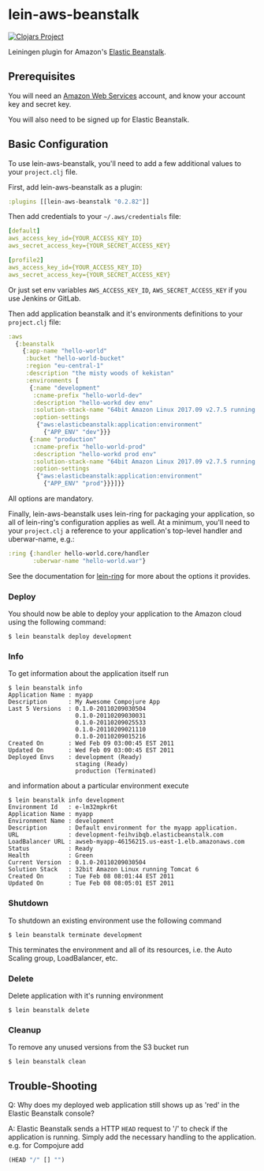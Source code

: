# lein-aws-beanstalk

[![Clojars Project](https://img.shields.io/clojars/v/lein-aws-beanstalk.svg)](https://clojars.org/lein-aws-beanstalk)

Leiningen plugin for Amazon's [Elastic Beanstalk][1].

## Prerequisites

You will need an [Amazon Web Services][2] account, and know your
account key and secret key.

You will also need to be signed up for Elastic Beanstalk.

## Basic Configuration

To use lein-aws-beanstalk, you'll need to add a few additional values to
your `project.clj` file.

First, add lein-aws-beanstalk as a plugin:

```clojure
:plugins [[lein-aws-beanstalk "0.2.82"]]
```

Then add credentials to your `~/.aws/credentials` file:

```yaml
[default]
aws_access_key_id={YOUR_ACCESS_KEY_ID}
aws_secret_access_key={YOUR_SECRET_ACCESS_KEY}

[profile2]
aws_access_key_id={YOUR_ACCESS_KEY_ID}
aws_secret_access_key={YOUR_SECRET_ACCESS_KEY}
```

Or just set env variables `AWS_ACCESS_KEY_ID`, `AWS_SECRET_ACCESS_KEY` if you use Jenkins or GitLab.

Then add application beanstalk and it's environments definitions to your `project.clj` file:

```clojure
:aws 
  {:beanstalk 
    {:app-name "hello-world"
     :bucket "hello-world-bucket"
     :region "eu-central-1"
     :description "the misty woods of kekistan"
     :environments [
      {:name "development"
       :cname-prefix "hello-world-dev"
       :description "hello-workd dev env"
       :solution-stack-name "64bit Amazon Linux 2017.09 v2.7.5 running Tomcat 8 Java 8"
       :option-settings
        {"aws:elasticbeanstalk:application:environment"
          {"APP_ENV" "dev"}}}
      {:name "production"
       :cname-prefix "hello-world-prod"
       :description "hello-workd prod env"
       :solution-stack-name "64bit Amazon Linux 2017.09 v2.7.5 running Tomcat 8 Java 8"
       :option-settings
        {"aws:elasticbeanstalk:application:environment"
          {"APP_ENV" "prod"}}}]}}
``` 

All options are mandatory.

Finally, lein-aws-beanstalk uses lein-ring for packaging your
application, so all of lein-ring's configuration applies as well.
At a minimum, you'll need to your `project.clj` a reference to
your application's top-level handler and uberwar-name, e.g.:

```clojure
:ring {:handler hello-world.core/handler
       :uberwar-name "hello-world.war"}
```

See the documentation for [lein-ring](https://github.com/weavejester/lein-ring)
for more about the options it provides.

### Deploy

You should now be able to deploy your application to the Amazon cloud
using the following command:

    $ lein beanstalk deploy development

### Info

To get information about the application itself run

    $ lein beanstalk info
    Application Name : myapp
    Description      : My Awesome Compojure App
    Last 5 Versions  : 0.1.0-20110209030504
                       0.1.0-20110209030031
                       0.1.0-20110209025533
                       0.1.0-20110209021110
                       0.1.0-20110209015216
    Created On       : Wed Feb 09 03:00:45 EST 2011
    Updated On       : Wed Feb 09 03:00:45 EST 2011
    Deployed Envs    : development (Ready)
                       staging (Ready)
                       production (Terminated)

and information about a particular environment execute

    $ lein beanstalk info development
    Environment Id   : e-lm32mpkr6t
    Application Name : myapp
    Environment Name : development
    Description      : Default environment for the myapp application.
    URL              : development-feihvibqb.elasticbeanstalk.com
    LoadBalancer URL : awseb-myapp-46156215.us-east-1.elb.amazonaws.com
    Status           : Ready
    Health           : Green
    Current Version  : 0.1.0-20110209030504
    Solution Stack   : 32bit Amazon Linux running Tomcat 6
    Created On       : Tue Feb 08 08:01:44 EST 2011
    Updated On       : Tue Feb 08 08:05:01 EST 2011

### Shutdown

To shutdown an existing environment use the following command

    $ lein beanstalk terminate development

This terminates the environment and all of its resources, i.e.
the Auto Scaling group, LoadBalancer, etc.

### Delete 

Delete application with it's running environment

    $ lein beanstalk delete

### Cleanup

To remove any unused versions from the S3 bucket run

    $ lein beanstalk clean

## Trouble-Shooting

Q: Why does my deployed web application still shows up as 'red' in the
Elastic Beanstalk console?

A: Elastic Beanstalk sends a HTTP `HEAD` request to '/' to check if
the application is running. Simply add the necessary handling to the
application. e.g. for Compojure add

```clojure
(HEAD "/" [] "")
```

[1]: http://aws.amazon.com/elasticbeanstalk
[2]: http://aws.amazon.com
[3]: http://aws.amazon.com/s3